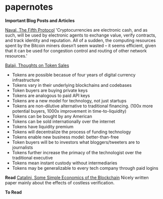 # papernotes

**Important Blog Posts and Articles**

[Naval, The Fifth Protocol](https://startupboy.com/2014/04/01/the-fifth-protocol/)
'Cryptocurrencies are electronic cash, and as such, will be used by electronic agents to exchange value, verify contracts, and track identity and reputation. All of a sudden, the computing resources spent by the Bitcoin miners doesn’t seem wasted – it seems efficient, given that it can be used for congestion control and routing of other network resources.'

[Balaji, Thoughts on Token Sales](https://medium.com/@balajis/thoughts-on-tokens-436109aabcbe)
* Tokens are possible becasue of four years of digital currency infrastructure
* Tokens vary in their underlying blockchains and codebases
* Token buyers are buying private keys
* Tokens are analogous to paid API keys
* Tokens are a new model for technology, not just startups
* Tokens are non-dilutive alternative to traditional financing. (100x more potential buyers, 1000x improvement in time-to-liquidity)
* Tokens can be bought by any American
* Tokens can be sold internationally over the internet
* Tokens have liquidity premium
* Tokens will decentralize the process of funding technology
* Tokens enable new business model: better-than-free
* Token buyers will be to investors what bloggers/tweeters are to journalists
* Tokens further increase the primacy of the technologist over the traditional executive
* Tokens mean instant custody without intermediaries
* Tokens may be generalizable to every tech company through paid logins


**Read**
[Catalini, Some Simple Economics of the Blockchain](https://papers.ssrn.com/sol3/papers.cfm?abstract_id=2874598)
Nicely written paper mainly about the effects of costless verification.


**To Read**
